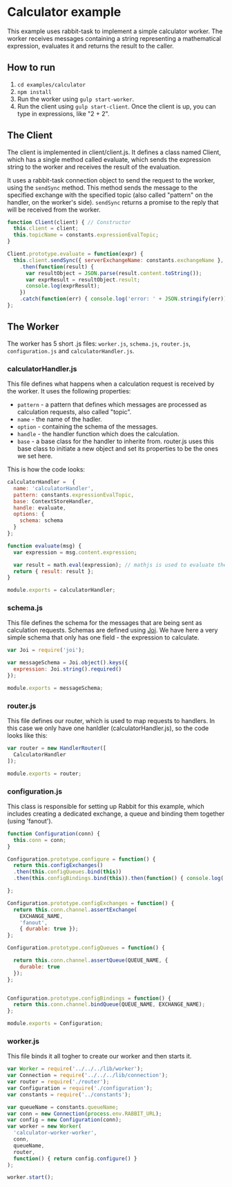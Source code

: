 
# Calculator example
This example uses rabbit-task to implement a simple calculator worker.
The worker receives messages containing a string representing a mathematical expression, evaluates it and returns the result to the caller.

## How to run
1. `cd examples/calculator`
2. `npm install`
3. Run the worker using `gulp start-worker`.
4. Run the client using `gulp start-client`. Once the client is up, you can type in expressions, like "2 + 2".

## The Client
The client is implemented in client/client.js. It defines a class named Client, which has a single method called evaluate, which sends the expression string to the worker and receives the result of the evaluation.

It uses a rabbit-task connection object to send the request to the worker, using the `sendSync` method. 
This method sends the message to the specified exchange with the specified topic (also called "pattern" on the handler, on the worker's side).
`sendSync` returns a promise to the reply that will be received from the worker.

```javascript
function Client(client) { // Constructor
  this.client = client;
  this.topicName = constants.expressionEvalTopic;
}

Client.prototype.evaluate = function(expr) {
  this.client.sendSync({ serverExchangeName: constants.exchangeName },  this.topicName, { expression: expr })
    .then(function(result) {
      var resultObject = JSON.parse(result.content.toString());
      var exprResult = resultObject.result;
      console.log(exprResult);
    })
    .catch(function(err) { console.log('error: ' + JSON.stringify(err)) });
};
```

## The Worker
The worker has 5 short .js files: `worker.js`, `schema.js`, `router.js`, `configuration.js` and `calculatorHandler.js`.

### calculatorHandler.js
This file defines what happens when a calculation request is received by the worker.
It uses the following properties:
* `pattern` - a pattern that defines which messages are processed as calculation requests, also called "topic".
* `name` - the name of the hadler.
* `option` - containing the schema of the messages.
* `handle` - the handler function which does the calculation.
* `base` - a base class for the handler to inherite from. router.js uses this base class to initiate a new object and set its properties to be the ones we set here.

This is how the code looks:
```javascript
calculatorHandler =  {
  name: 'calculatorHandler',
  pattern: constants.expressionEvalTopic,
  base: ContextStoreHandler,
  handle: evaluate,
  options: {
    schema: schema
  }
};

function evaluate(msg) {
  var expression = msg.content.expression;

  var result = math.eval(expression); // mathjs is used to evaluate the expression
  return { result: result };
}

module.exports = calculatorHandler;
```
### schema.js
This file defines the schema for the messages that are being sent as calculation requests. Schemas are defined using [Joi](https://github.com/hapijs/joi).
We have here a very simple schema that only has one field - the expression to calculate.

```javascript
var Joi = require('joi');

var messageSchema = Joi.object().keys({
  expression: Joi.string().required()
});

module.exports = messageSchema;
```
### router.js
This file defines our router, which is used to map requests to handlers.
In this case we only have one hanldler (calculatorHandler.js), so the code looks like this:
```javascript
var router = new HandlerRouter([
  CalculatorHandler
]);

module.exports = router;
```
### configuration.js
This class is responsible for setting up Rabbit for this example, which includes creating a dedicated exchange, a queue and binding them together (using 'fanout').
```javascript
function Configuration(conn) {
  this.conn = conn;
}

Configuration.prototype.configure = function() {
  return this.configExchanges()
  .then(this.configQueues.bind(this))
  .then(this.configBindings.bind(this)).then(function() { console.log('configured Rabbit') } );

};

Configuration.prototype.configExchanges = function() {
  return this.conn.channel.assertExchange(
    EXCHANGE_NAME,
    'fanout',
    { durable: true });
};

Configuration.prototype.configQueues = function() {

  return this.conn.channel.assertQueue(QUEUE_NAME, {
    durable: true
  });
};


Configuration.prototype.configBindings = function() {
  return this.conn.channel.bindQueue(QUEUE_NAME, EXCHANGE_NAME);
};

module.exports = Configuration;
```
### worker.js
This file binds it all togher to create our worker and then starts it.
```javascript
var Worker = require('../../../lib/worker');
var Connection = require('../../../lib/connection');
var router = require('./router');
var Configuration = require('./configuration');
var constants = require('../constants');

var queueName = constants.queueName;
var conn = new Connection(process.env.RABBIT_URL);
var config = new Configuration(conn);
var worker = new Worker(
  'calculator-worker-worker',
  conn,
  queueName,
  router,
  function() { return config.configure() }
);

worker.start();
```



